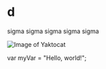 # d


sigma sigma sigma sigma sigma

![Image of Yaktocat](https://octodex.github.com/images/yaktocat.png)


var myVar = "Hello, world!";
